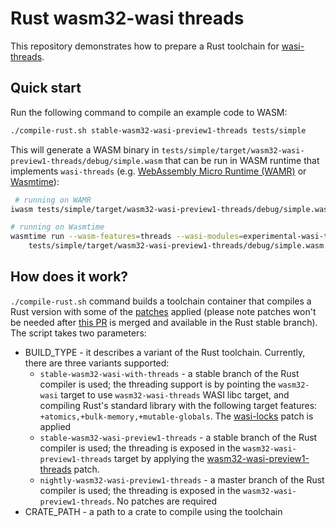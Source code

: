 # Rust wasm32-wasi threads
This repository demonstrates how to prepare a Rust toolchain for [wasi-threads](https://github.com/WebAssembly/wasi-threads/).

## Quick start
Run the following command to compile an example code to WASM:
```bash
./compile-rust.sh stable-wasm32-wasi-preview1-threads tests/simple
```
This will generate a WASM binary in `tests/simple/target/wasm32-wasi-preview1-threads/debug/simple.wasm` that can be run in WASM runtime that implements `wasi-threads` (e.g. [WebAssembly Micro Runtime (WAMR)](https://wamr.dev) or [Wasmtime](https://wasmtime.dev/)):
```bash
 # running on WAMR
iwasm tests/simple/target/wasm32-wasi-preview1-threads/debug/simple.wasm

# running on Wasmtime
wasmtime run --wasm-features=threads --wasi-modules=experimental-wasi-threads \
    tests/simple/target/wasm32-wasi-preview1-threads/debug/simple.wasm
```

## How does it work?
`./compile-rust.sh` command builds a toolchain container that compiles a Rust version with some of the [patches](./patches) applied (please note patches won't be needed after [this PR](https://github.com/rust-lang/rust/pull/112922) is merged and available in the Rust stable branch).
The script takes two parameters:
* BUILD_TYPE - it describes a variant of the Rust toolchain. Currently, there are three variants supported:
  * `stable-wasm32-wasi-with-threads` - a stable branch of the Rust compiler is used; the threading support is by pointing the `wasm32-wasi` target to use `wasm32-wasi-threads` WASI libc target, and compiling Rust's standard library with the following target features: `+atomics,+bulk-memory,+mutable-globals`. The [wasi-locks](./patches/wasi-locks.patch) patch is applied
  * `stable-wasm32-wasi-preview1-threads` -  a stable branch of the Rust compiler is used; the threading is exposed in the `wasm32-wasi-preview1-threads` target by applying the [wasm32-wasi-preview1-threads](./patches/wasm32-wasi-preview1-threads.patch) patch.
  * `nightly-wasm32-wasi-preview1-threads` -  a master branch of the Rust compiler is used; the threading is exposed in the `wasm32-wasi-preview1-threads`. No patches are required
* CRATE_PATH - a path to a crate to compile using the toolchain
